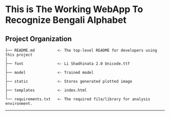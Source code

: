 # This is The Working WebApp To Recognize Bengali Alphabet

## Project Organization

```
├── README.md          <- The top-level README for developers using this project
│
├── font               <- Li Shadhinata 2.0 Unicode.ttf
│
├── model              <- Trained model
│
├── static             <- Stores generated plotted image
│
├── templates          <- index.html
│
└── requirements.txt   <- The required file/library for analysis environment.

```

--------